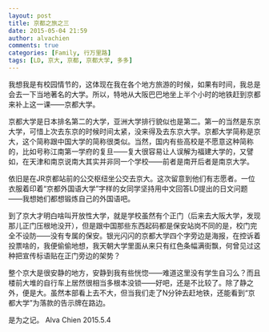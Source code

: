```yaml
---
layout: post
title: 京都之旅之三
date: 2015-05-04 21:59
author: alvachien
comments: true
categories: [Family, 行万里路]
tags: [LD, 京大, 京都, 京都大学, 多多]
---
```

我想我是有校园情节的，这体现在我在各个地方旅游的时候，如果有时间，我总是会去一下当地著名的大学。所以，特地从大阪巴巴地坐上半个小时的地铁赶到京都来补上这一课——京都大学。

京都大学是日本排名第二的大学，亚洲大学排行貌似也是第二。第一的当然是东京大学，可惜上次去东京的时候时间太紧，没来得及去东京大学。京都大学简称是京大，这个简称跟中国大学的简称很类似。当然，国内有些高校是不愿意这种简称的，比如号称江南第一学府的复旦——复大很容易让人误解为福建大学的，又譬如，在天津和南京说南大其实并非同一个学校——前者是南开后者是南京大学。

依旧是在JR京都站前的公交枢纽坐公交去京大。这次留意到他们有志愿者。一位衣服着印着“京都外国语大学”字样的女同学坚持用中文回答LD提出的日文问题——我想她们都想锻炼自己的外国语吧。

到了京大才明白啥叫开放性大学，就是学校虽然有个正门（后来去大阪大学，发现那儿正门压根地没开），但是跟中国那些东西起码都是保安站岗不同的是，校门完全不设防——没有专属的保安。银光闪闪的京都大学四个字旁边是海报，在控诉着投票啥的，我便偷偷地想，我天朝大学里面从来只有红色条幅满街飘，何曾见过这种把宣传标语贴在正门旁边的架势？

整个京大是很安静的地方，安静到我有些恍惚——难道这里没有学生自习么？而且楼前大堆的自行车上居然很相当多根本没锁——好吧，还是不比较了。除了静之外，便是大。虽然本部看上去不大，但当我们走了N分钟去赶地铁，还能看到“京都大学”为落款的告示牌在路边。

是为之记。
Alva Chien
2015.5.4
